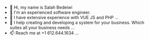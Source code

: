 - 👋 Hi, my name is Salah Bedeiwi
- 👀 I'm an experienced software engineer.
- 🌱 I have extensive experience with VUE JS and PHP ...
- 💞️ I help creating and developing a system for your business. Which suites all your business needs ...
- 📫 Reach me at +1 612.644.1634 ...

<!---
salahbedeiwi/salahbedeiwi is a ✨ special ✨ repository because its `README.md` (this file) appears on your GitHub profile.
You can click the Preview link to take a look at your changes.
--->
